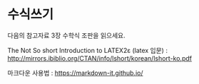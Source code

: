 # 수식쓰기

다음의 참고자료 3장 수학식 조판을 읽으세요.

The Not So short Introduction to LATEX2ε (latex 입문) :
http://mirrors.ibiblio.org/CTAN/info/lshort/korean/lshort-ko.pdf

마크다운 사용법 :
https://markdown-it.github.io/
